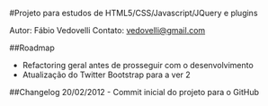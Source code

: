#Projeto para estudos de HTML5/CSS/Javascript/JQuery e plugins

Autor: Fábio Vedovelli
Contato: vedovelli@gmail.com

##Roadmap
- Refactoring geral antes de prosseguir com o desenvolvimento
- Atualização do Twitter Bootstrap para a ver 2

##Changelog
20/02/2012 - Commit inicial do projeto para o GitHub